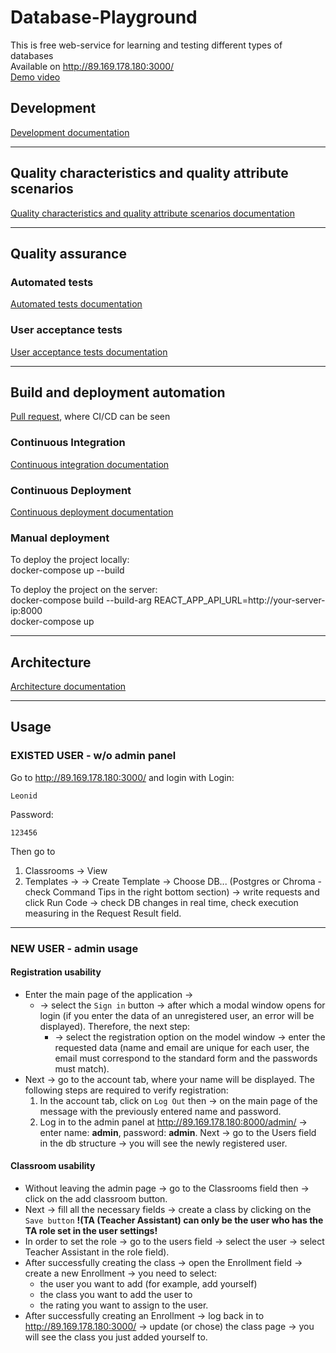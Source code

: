 # Database-Playground
This is free web-service for learning and testing different types of databases  
Available on http://89.169.178.180:3000/  
[Demo video](https://disk.yandex.com.am/i/3592sfysVX_rSA)  

## Development

[Development documentation](./CONTRIBUTING.md)


---


## Quality characteristics and quality attribute scenarios

[Quality characteristics and quality attribute scenarios documentation](./docs/quality-assurance/quality-attribute-scenarios.md)


---


## Quality assurance
### Automated tests

[Automated tests documentation](./docs/quality-assurance/automated-tests.md)

### User acceptance tests

[User acceptance tests documentation](./docs/quality-assurance/user-acceptance-tests.md)


---


## Build and deployment automation

[Pull request](https://github.com/S25-SWP-Team46/DP-fork/pull/147), where CI/CD can be seen

### Continuous Integration

[Continuous integration documentation](./docs/automation/continuous-integration.md)

### Continuous Deployment

[Continuous deployment documentation](./docs/automation/continuous-delivery.md)

### Manual deployment

To deploy the project locally:  
docker-compose up --build

To deploy the project on the server:  
docker-compose build --build-arg REACT_APP_API_URL=http://your-server-ip:8000  
docker-compose up  


---


## Architecture

[Architecture documentation](./docs/architecture/architecture.md)


---


## Usage 
### EXISTED USER - w/o admin panel
Go to http://89.169.178.180:3000/ and login with 
Login: 
```
Leonid
```
Password: 
```
123456
```
Then go to 
1) Classrooms -> View
2) Templates -> 
	-> Create Template 
	-> Choose DB... (Postgres or Chroma - check Command Tips in the right bottom section) 
	-> write requests and click Run Code 
	-> check DB changes in real time, check execution measuring in the Request Result field. 


---
### NEW USER - admin usage
#### Registration usability
- Enter the main page of the application ->
	- -> select the ``Sign in`` button -> after which a modal window opens for login (if you enter the data of an unregistered user, an error will be displayed). Therefore, the next step:
		- -> select the registration option on the model window  -> enter the requested data (name and email are unique for each user, the email must correspond to the standard form and the passwords must match). 
- Next -> go to the account tab, where your name will be displayed. The following steps are required to verify registration: 
	1. In the account tab, click on ``Log Out`` then -> on the main page of the message with the previously entered name and password.  
	2. Log in to the admin panel at http://89.169.178.180:8000/admin/ -> enter name: **admin**, password: **admin**. Next -> go to the Users field in the db structure -> you will see the newly registered user.
#### Classroom usability
- Without leaving the admin page -> go to the Classrooms field then -> click on the add classroom button. 
- Next -> fill all the necessary fields -> create a class by clicking on the ``Save button`` **!(TA (Teacher Assistant) can only be the user who has the TA role set in the user settings!**
- In order to set the role -> go to the users field -> select the user -> select Teacher Assistant in the role field). 
- After successfully creating the class -> open the Enrollment field -> create a new Enrollment -> you need to select: 
	- the user you want to add (for example, add yourself)
	- the class you want to add the user to
	- the rating you want to assign to the user.
- After successfully creating an Enrollment -> log back in to http://89.169.178.180:3000/ -> update (or chose) the class page -> you will see the class you just added yourself to.
